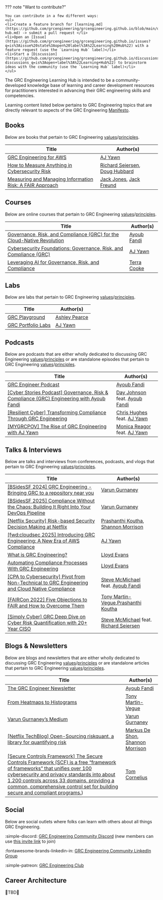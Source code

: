 ??? note "Want to contribute?"

    You can contribute in a few different ways:
    <ul>
    <li>Create a feature branch for [learning.md](https://github.com/grcengineering/grcengineering.github.io/blob/main/docs/learning-hub.md) -> submit a pull request </li>
    <li>Open an [Issue](https://github.com/grcengineering/grcengineering.github.io/issues?q=is%3Aissue%20state%3Aopen%20label%3A%22Learning%20Hub%22) with a feature request (use the `Learning Hub` label)</li>
    <li>Start a [Discussion](https://github.com/grcengineering/grcengineering.github.io/discussions?discussions_q=is%3Aopen+label%3A%22Learning+Hub%22) to brainstorm ideas with the community (use the `Learning Hub` label)</li>
    </ul>

The GRC Engineering Learning Hub is intended to be a community-developed knowledge base of learning and career development resources for practitioners interested in advancing their GRC engineering skills and competencies.

Learning content listed below pertains to GRC Engineering topics that are directly relevant to aspects of the GRC Engineering [Manifesto](https://grc.engineering).

<!--*<div class="grid cards" markdown>

- :material-bookshelf: [**Books**](#books)
- :fontawesome-solid-chalkboard-teacher: [__Courses__](#courses)
- :material-flask-outline: [**Labs**](#labs)
- :material-podcast: [**Podcasts**](#podcasts)
- :material-youtube: [**Videos**](#videos)
- :material-email-newsletter: [__Blogs & Newsletters__](#newsletters)
- :fontawesome-solid-people-group: [__Social__](#social)
- :material-office-building-cog-outline: [__Career Architecture__](#career-architecture)

</div>-->

## Books

Below are books that pertain to GRC Engineering [values](https://grc.engineering/#values)/[principles](https://grc.engineering/#principles).

| Title                                                                                                                                                               | Author(s)                                                                                                           |
| ------------------------------------------------------------------------------------------------------------------------------------------------------------------- | ------------------------------------------------------------------------------------------------------------------- |
| [GRC Engineering for AWS](https://grcengineeringbook.com/)                                                                                                             | [AJ Yawn](https://www.linkedin.com/in/ajyawn/)                                                                         |
| [How to Measure Anything in Cybersecurity Risk](https://www.amazon.com/How-Measure-Anything-Cybersecurity-Risk/dp/1119892309/ref=pd_bxgy_d_sccl_1/134-1234474-7176859) | [Richard Seiersen](https://www.linkedin.com/in/richardseiersen/), [Doug Hubbard](https://www.linkedin.com/in/dwhubbard/) |
| [Measuring and Managing Information Risk: A FAIR Approach](https://www.amazon.com/Measuring-Managing-Information-Risk-Approach/dp/0124202314/ref=sr_1_1)               | [Jack Jones](https://www.linkedin.com/in/jonesj26/), [Jack Freund](https://www.linkedin.com/in/jackfreund/)               |

## Courses

Below are online courses that pertain to GRC Engineering [values](https://grc.engineering/#values)/[principles](https://grc.engineering/#principles).

| Title                                                                                                                                                                       | Author(s)                                                     |
| --------------------------------------------------------------------------------------------------------------------------------------------------------------------------- | ------------------------------------------------------------- |
| [Governance, Risk, and Compliance (GRC) for the Cloud-Native Revolution](https://www.linkedin.com/learning/governance-risk-and-compliance-grc-for-the-cloud-native-revolution) | [Ayoub Fandi](https://www.linkedin.com/in/ayoubfandi/)           |
| [Cybersecurity Foundations: Governance, Risk, and Compliance (GRC)](https://www.linkedin.com/learning/cybersecurity-foundations-governance-risk-and-compliance-grc-25657666)   | [AJ Yawn](https://www.linkedin.com/in/ajyawn/)                   |
| [Leveraging AI for Governance, Risk, and Compliance](https://www.linkedin.com/learning/leveraging-ai-for-governance-risk-and-compliance/welcome-to-grc-and-ai)                 | [Terra Cooke](https://www.linkedin.com/in/terra-cooke-24552918/) |

## Labs

Below are labs that pertain to GRC Engineering [values](https://grc.engineering/#values)/[principles](https://grc.engineering/#principles).

| Title                                                                      | Author(s)                                                   |
| -------------------------------------------------------------------------- | ----------------------------------------------------------- |
| [GRC Playground](https://github.com/ashpearce/GRC-Playground)                 | [Ashley Pearce](https://www.linkedin.com/in/ashley-thornhill/) |
| [GRC Portfolio Labs](https://github.com/ajy0127/grc_portfolio/tree/main/labs) | [AJ Yawn](https://www.linkedin.com/in/ajyawn/)                 |

## Podcasts

Below are podcasts that are either wholly dedicated to discussing GRC Engineering [values](https://grc.engineering/#values)/[principles](https://grc.engineering/#principles) or are standalone episodes that pertain to GRC Engineering [values](https://grc.engineering/#values)/[principles](https://grc.engineering/#principles).

| Title                                                                                                                                                        | Author(s)                                                                                                           |
| ------------------------------------------------------------------------------------------------------------------------------------------------------------ | ------------------------------------------------------------------------------------------------------------------- |
| [GRC Engineer Podcast](https://open.spotify.com/show/3SkXwuXewy0qXXhICy5e6W)                                                                                   | [Ayoub Fandi](https://www.linkedin.com/in/ayoubfandi/)                                                                 |
| [[Cyber Stories Podcast] Governance, Risk &amp; Compliance (GRC) Engineering with Ayoub Fandi](https://www.youtube.com/watch?v=bPpnRVj-Xy0&pp=0gcJCTAAG3HoqbEJ) | [Day Johnson](https://www.linkedin.com/in/dayspringjohnson/) feat. [Ayoub Fandi](https://www.linkedin.com/in/ayoubfandi/) |
| [[Resilient Cyber] Transforming Compliance Through GRC Engineering](https://www.resilientcyber.io/p/resilient-cyber-w-aj-yawn-transforming)                    | [Chris Hughes](https://www.linkedin.com/in/resilientcyber/) feat. [AJ Yawn](https://www.linkedin.com/in/ajyawn/)          |
| [[MYGRCPOV] The Rise of GRC Engineering with AJ Yawn](https://www.youtube.com/watch?v=0wyEiN2-Dz0)                                                              | [Monica Reagor](https://www.linkedin.com/in/monicareagor/) feat. [AJ Yawn](https://www.linkedin.com/in/ajyawn/)           |

## Talks & Interviews

Below are talks and interviews from conferences, podcasts, and vlogs that pertain to GRC Engineering [values](https://grc.engineering/#values)/[principles](https://grc.engineering/#principles).

| Title                                                                                                                                                                            | Author(s)                                                                                                                                 |
| -------------------------------------------------------------------------------------------------------------------------------------------------------------------------------- | ----------------------------------------------------------------------------------------------------------------------------------------- |
| [[BSidesSF 2024] GRC Engineering - Bringing GRC to a repository near you](https://www.youtube.com/watch?v=gtnP68wosHo)                                                              | [Varun Gurnaney](https://www.linkedin.com/in/varungurnaney/)                                                                                 |
| [[BSidesSF 2025] Compliance Without the Chaos: Building It Right Into Your DevOps Pipeline](https://www.youtube.com/watch?v=khnlJwTCKZ8)                                            | [Varun Gurnaney](https://www.linkedin.com/in/varungurnaney/)                                                                                 |
| [[Netflix Security] Risk-based Security Decision Making at Netflix](https://www.youtube.com/watch?v=wgQkqPmDIAQ)                                                                    | [Prashanthi Koutha](https://www.linkedin.com/in/prashanthi-koutha/), [Shannon Morrison](https://www.linkedin.com/in/shannon-morrison-0b71b544/) |
| [[fwd:cloudsec 2025] Introducing GRC Engineering: A New Era of AWS Compliance](https://www.youtube.com/watch?v=nEM7z266D6o)                                                         | [AJ Yawn](https://www.linkedin.com/in/ajyawn/)                                                                                               |
| [What is GRC Engineering?](https://www.youtube.com/watch?v=cR3x4YBTPdQ)                                                                                                             | [Lloyd Evans](https://www.linkedin.com/in/lloydtevans/)                                                                                      |
| [Automating Compliance Processes With GRC Engineering](https://www.youtube.com/watch?v=eQGz8USfn8s)                                                                                 | [Lloyd Evans](https://www.linkedin.com/in/lloydtevans/)                                                                                      |
| [[CPA to Cybersecurity] Pivot from Non-Technical to GRC Engineering and Cloud Native Compliance](https://www.youtube.com/watch?v=ktjD6G8wHYM)                                       | [Steve McMichael](https://www.linkedin.com/in/steve-mcmichael/) feat. [Ayoub Fandi](https://www.linkedin.com/in/ayoubfandi/)                   |
| [[FAIRCon 2022] Five Objections to FAIR and How to Overcome Them](https://www.fairinstitute.org/resources/case-study-five-objections-to-fair-and-how-to-overcome-them-with-netflix) | [Tony Martin-Vegue](https://www.linkedin.com/in/tonymartinvegue/),[Prashanthi Koutha](https://www.linkedin.com/in/prashanthi-koutha/)           |
| [[Simply Cyber] GRC Deep Dive on Cyber Risk Quantification with 20+ Year CISO](https://www.youtube.com/watch?v=8ZvBfKiCMD8)                                                         | [Steve McMichael](https://www.linkedin.com/in/steve-mcmichael/) feat. [Richard Seiersen](https://www.linkedin.com/in/richardseiersen/)         |

## Blogs & Newsletters

Below are blogs and newsletters that are either wholly dedicated to discussing GRC Engineering [values](https://grc.engineering/#values)/[principles](https://grc.engineering/#principles) or are standalone articles that pertain to GRC Engineering [values](https://grc.engineering/#values)/[principles](https://grc.engineering/#principles).

| Title                                                                                                                                                                      | Author(s)                                                                                                                                 |
| -------------------------------------------------------------------------------------------------------------------------------------------------------------------------- | ----------------------------------------------------------------------------------------------------------------------------------------- |
| [The GRC Engineer Newsletter](https://grcengineer.com)                                                                                                                        | [Ayoub Fandi](https://www.linkedin.com/in/ayoubfandi/)                                                                                       |
| [From Heatmaps to Histograms](https://newsletter.heatmapstohistograms.com/)                                                                                                   | [Tony Martin-Vegue](https://www.linkedin.com/in/tonymartinvegue/)                                                                            |
| [Varun Gurnaney’s Medium](https://medium.com/@varungurnaney)                                                                                                                 | [Varun Gurnaney](https://www.linkedin.com/in/varungurnaney/)                                                                                 |
| [[Netflix TechBlog] Open-Sourcing riskquant, a library for quantifying risk](https://netflixtechblog.com/open-sourcing-riskquant-a-library-for-quantifying-risk-6720cc1e4968) | [Markus De Shon](https://www.linkedin.com/in/markus-de-shon-096889/), [Shannon Morrison](https://www.linkedin.com/in/shannon-morrison-0b71b544) |
| [[Secure Controls Framework] The Secure Controls Framework (SCF) is a free “framework of frameworks” that unifies over 100 cybersecurity and privacy standards into about 1,200 controls across 33 domains, providing a common, comprehensive control set for building secure and compliant programs.](https://securecontrolsframework.com/scf-download/)) | [Tom Cornelius](https://www.linkedin.com/in/tcornelius/) |

## Social

Below are social outlets where folks can learn with others about all things GRC Engineering.

:simple-discord: [GRC Engineering Community Discord](https://discord.com/channels/1193390071408242849) (new members can use [this invite link](https://discord.gg/CG6EDDbG4B) to join)

:fontawesome-brands-linkedin-in: [GRC Engineering Community LinkedIn Group](https://www.linkedin.com/groups/12997229/)

:simple-patreon: [GRC Engineering Club](https://www.patreon.com/GRCEngineeringClub)

## Career Architecture

🚧TBD🚧
